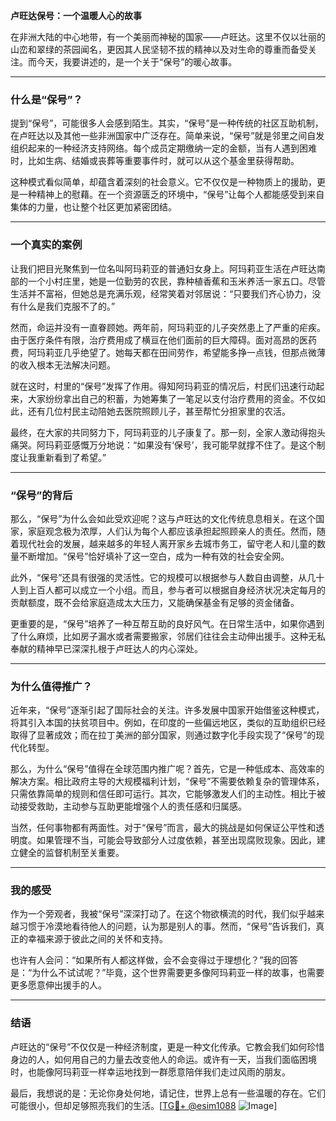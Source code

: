 **卢旺达保号：一个温暖人心的故事**

在非洲大陆的中心地带，有一个美丽而神秘的国家——卢旺达。这里不仅以壮丽的山峦和翠绿的茶园闻名，更因其人民坚韧不拔的精神以及对生命的尊重而备受关注。而今天，我要讲述的，是一个关于“保号”的暖心故事。

---

### 什么是“保号”？

提到“保号”，可能很多人会感到陌生。其实，“保号”是一种传统的社区互助机制，在卢旺达以及其他一些非洲国家中广泛存在。简单来说，“保号”就是邻里之间自发组织起来的一种经济支持网络。每个成员定期缴纳一定的金额，当有人遇到困难时，比如生病、结婚或丧葬等重要事件时，就可以从这个基金里获得帮助。

这种模式看似简单，却蕴含着深刻的社会意义。它不仅仅是一种物质上的援助，更是一种精神上的慰藉。在一个资源匮乏的环境中，“保号”让每个人都能感受到来自集体的力量，也让整个社区更加紧密团结。

---

### 一个真实的案例

让我们把目光聚焦到一位名叫阿玛莉亚的普通妇女身上。阿玛莉亚生活在卢旺达南部的一个小村庄里，她是一位勤劳的农民，靠种植香蕉和玉米养活一家五口。尽管生活并不富裕，但她总是充满乐观，经常笑着对邻居说：“只要我们齐心协力，没有什么是我们克服不了的。”

然而，命运并没有一直眷顾她。两年前，阿玛莉亚的儿子突然患上了严重的疟疾。由于医疗条件有限，治疗费用成了横亘在他们面前的巨大障碍。面对高昂的医药费，阿玛莉亚几乎绝望了。她每天都在田间劳作，希望能多挣一点钱，但那点微薄的收入根本无法解决问题。

就在这时，村里的“保号”发挥了作用。得知阿玛莉亚的情况后，村民们迅速行动起来，大家纷纷拿出自己的积蓄，为她筹集了一笔足以支付治疗费用的资金。不仅如此，还有几位村民主动陪她去医院照顾儿子，甚至帮忙分担家里的农活。

最终，在大家的共同努力下，阿玛莉亚的儿子康复了。那一刻，全家人激动得抱头痛哭。阿玛莉亚感慨万分地说：“如果没有‘保号’，我可能早就撑不住了。是这个制度让我重新看到了希望。”

---

### “保号”的背后

那么，“保号”为什么会如此受欢迎呢？这与卢旺达的文化传统息息相关。在这个国家，家庭观念极为浓厚，人们认为每个人都应该承担起照顾亲人的责任。然而，随着现代社会的发展，越来越多的年轻人离开家乡去城市务工，留守老人和儿童的数量不断增加。“保号”恰好填补了这一空白，成为一种有效的社会安全网。

此外，“保号”还具有很强的灵活性。它的规模可以根据参与人数自由调整，从几十人到上百人都可以成立一个小组。而且，参与者可以根据自身经济状况决定每月的贡献额度，既不会给家庭造成太大压力，又能确保基金有足够的资金储备。

更重要的是，“保号”培养了一种互帮互助的良好风气。在日常生活中，如果你遇到了什么麻烦，比如房子漏水或者需要搬家，邻居们往往会主动伸出援手。这种无私奉献的精神早已深深扎根于卢旺达人的内心深处。

---

### 为什么值得推广？

近年来，“保号”逐渐引起了国际社会的关注。许多发展中国家开始借鉴这种模式，将其引入本国的扶贫项目中。例如，在印度的一些偏远地区，类似的互助组织已经取得了显著成效；而在拉丁美洲的部分国家，则通过数字化手段实现了“保号”的现代化转型。

那么，为什么“保号”值得在全球范围内推广呢？首先，它是一种低成本、高效率的解决方案。相比政府主导的大规模福利计划，“保号”不需要依赖复杂的管理体系，只需依靠简单的规则和信任即可运行。其次，它能够激发人们的主动性。相比于被动接受救助，主动参与互助更能增强个人的责任感和归属感。

当然，任何事物都有两面性。对于“保号”而言，最大的挑战是如何保证公平性和透明度。如果管理不当，可能会导致部分人过度依赖，甚至出现腐败现象。因此，建立健全的监督机制至关重要。

---

### 我的感受

作为一个旁观者，我被“保号”深深打动了。在这个物欲横流的时代，我们似乎越来越习惯于冷漠地看待他人的问题，认为那是别人的事。然而，“保号”告诉我们，真正的幸福来源于彼此之间的关怀和支持。

也许有人会问：“如果所有人都这样做，会不会变得过于理想化？”我的回答是：“为什么不试试呢？”毕竟，这个世界需要更多像阿玛莉亚一样的故事，也需要更多愿意伸出援手的人。

---

### 结语

卢旺达的“保号”不仅仅是一种经济制度，更是一种文化传承。它教会我们如何珍惜身边的人，如何用自己的力量去改变他人的命运。或许有一天，当我们面临困境时，也能像阿玛莉亚一样幸运地找到一群愿意陪伴我们走过风雨的朋友。

最后，我想说的是：无论你身处何地，请记住，世界上总有一些温暖的存在。它们可能很小，但却足够照亮我们的生活。[[TG💪+ @esim1088](https://t.me/s/esim1088) ![Image](https://i.postimg.cc/4NQfJmqS/Snipaste-2025-05-13-00-14-12.png)]